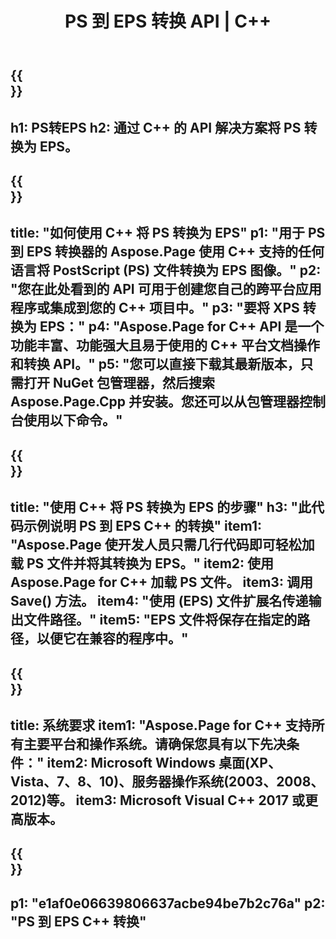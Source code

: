 ﻿---
translation: true
template: /_templates/_conversion-child-cpp.md
title: PS 到 EPS 转换 API | C++
url: /cpp/conversion/ps-to-eps/
description: Aspose.Page 为 C++ API 解决方案提供的 PS 到 EPS 转换。适用于 Windows 32 位、Windows 64 位和 Linux 64 位的 C++ 运行时环境。
informat: PS
outformat: EPS
otherformats: XPS EPS
---

{{<section banner>}}
---
h1: PS转EPS
h2: 通过 C++ 的 API 解决方案将 PS 转换为 EPS。
---

{{<section overview>}}
---
title: "如何使用 C++ 将 PS 转换为 EPS"
p1: "用于 PS 到 EPS 转换器的 Aspose.Page 使用 C++ 支持的任何语言将 PostScript (PS) 文件转换为 EPS 图像。"
p2: "您在此处看到的 API 可用于创建您自己的跨平台应用程序或集成到您的 C++ 项目中。"
p3: "要将 XPS 转换为 EPS："
p4: "Aspose.Page for C++ API 是一个功能丰富、功能强大且易于使用的 C++ 平台文档操作和转换 API。"
p5: "您可以直接下载其最新版本，只需打开 NuGet 包管理器，然后搜索 Aspose.Page.Cpp 并安装。您还可以从包管理器控制台使用以下命令。"
---

{{<section feature1>}}
---
title: "使用 C++ 将 PS 转换为 EPS 的步骤"
h3: "此代码示例说明 PS 到 EPS C++ 的转换"
item1: "Aspose.Page 使开发人员只需几行代码即可轻松加载 PS 文件并将其转换为 EPS。"
item2: 使用 Aspose.Page for C++ 加载 PS 文件。
item3: 调用 Save() 方法。
item4: "使用 (EPS) 文件扩展名传递输出文件路径。"
item5: "EPS 文件将保存在指定的路径，以便它在兼容的程序中。"
---

{{<section feature2>}}
---
title: 系统要求
item1: "Aspose.Page for C++ 支持所有主要平台和操作系统。请确保您具有以下先决条件："
item2: Microsoft Windows 桌面(XP、Vista、7、8、10)、服务器操作系统(2003、2008、2012)等。
item3: Microsoft Visual C++ 2017 或更高版本。
---

{{<section gist>}}
---
p1: "e1af0e06639806637acbe94be7b2c76a"
p2: "PS 到 EPS C++ 转换"
---
